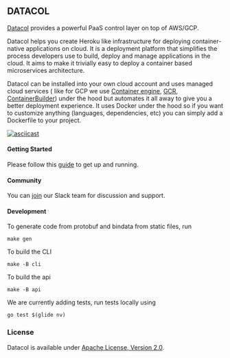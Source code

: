 ## DATACOL

[Datacol](https://www.datacol.io) provides a powerful PaaS control layer on top of AWS/GCP. 

Datacol helps you create Heroku like infrastructure for deploying container-native applications on cloud. It is a deployment platform that simplifies the process developers use to build, deploy and manage applications in the cloud. It aims to make it trivially easy to deploy a container based microservices architecture.

Datacol can be installed into your own cloud account and uses managed cloud services ( like for GCP we use [Container engine](https://cloud.google.com/container-engine/), [GCR](https://cloud.google.com/container-registry/), [ContainerBuilder](https://cloud.google.com/container-builder/)) under the hood but automates it all away to give you a better deployment experience. It uses Docker under the hood so if you want to customize anything (languages, dependencies, etc) you can simply add a Dockerfile to your project.

[![asciicast](https://asciinema.org/a/114966.png)](https://asciinema.org/a/114966)

#### Getting Started

Please follow this [guide](https://www.datacol.io/docs/getting-started/) to get up and running.

#### Community

You can [join](https://slackpass.io/datacol) our Slack team for discussion and support.

#### Development

To generate code from protobuf and bindata from static files, run

    make gen

To build the CLI
  
    make -B cli

To build the api

    make -B api

We are currently adding tests, run tests locally using 
  
    go test $(glide nv)

### License

Datacol is available under [Apache License, Version 2.0](https://www.apache.org/licenses/LICENSE-2.0).